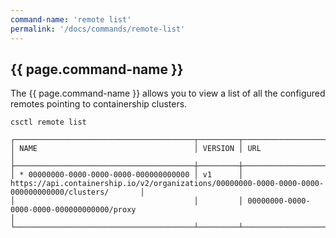 ```yaml
---
command-name: 'remote list'
permalink: '/docs/commands/remote-list'
---
```


<h2> {{ page.command-name }} </h2>

<p>
The {{ page.command-name }} allows you to view a list of all the configured remotes pointing to containership clusters.
</p>

~~~
csctl remote list

┌────────────────────────────────────────┬─────────┬────────────────────────────────────────────────────────────────────────────────────────────────────┐
│ NAME                                   │ VERSION │ URL                                                                                                │
├────────────────────────────────────────┼─────────┼────────────────────────────────────────────────────────────────────────────────────────────────────┤
│ * 00000000-0000-0000-0000-000000000000 │ v1      │ https://api.containership.io/v2/organizations/00000000-0000-0000-0000-000000000000/clusters/       │
│                                        │         │ 00000000-0000-0000-0000-000000000000/proxy                                                         │
└────────────────────────────────────────┴─────────┴────────────────────────────────────────────────────────────────────────────────────────────────────┘
~~~
